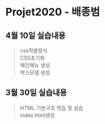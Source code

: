 # Projet2020 - 배종범
## 4월 10일 실습내용
> css적용방식<br>
CSS초기화<br>
메인메뉴 생성<br>
박스모델 생성
## 3월 30일 실습내용
> HTML 기본구조 학습 및 실습<br>
index.html생성


